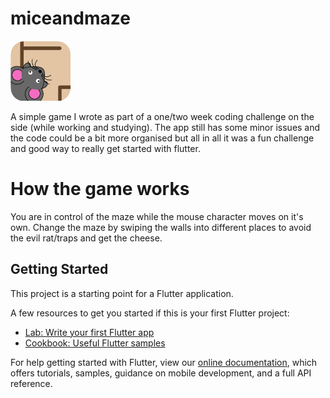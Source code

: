 # miceandmaze
![alt text](android/app/src/main/res/mipmap-xhdpi/ic_launcher.png)

A simple game I wrote as part of a one/two week coding challenge on the side (while working and studying).
The app still has some minor issues and the code could be a bit more organised but all in all it was a fun 
challenge and good way to really get started with flutter. 

# How the game works

You are in control of the maze while the mouse character moves on it's own. Change the maze by swiping the walls into different places to avoid the evil rat/traps and get the cheese.

## Getting Started

This project is a starting point for a Flutter application.

A few resources to get you started if this is your first Flutter project:

- [Lab: Write your first Flutter app](https://flutter.dev/docs/get-started/codelab)
- [Cookbook: Useful Flutter samples](https://flutter.dev/docs/cookbook)

For help getting started with Flutter, view our
[online documentation](https://flutter.dev/docs), which offers tutorials,
samples, guidance on mobile development, and a full API reference.
